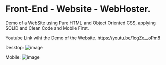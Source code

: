# Front-End - Website - WebHoster.

Demo of a WebSite using Pure HTML and Object Oriented CSS, applying SOLID and Clean Code and Mobile First. 


Youtube Link wiht the Demo of the Website. 
https://youtu.be/1cgZe__oPm8


Desktop: 
![image](https://user-images.githubusercontent.com/107516003/204008052-eaf23a99-4b4d-49a3-ab04-7fa7a9e4f0b0.png)







Mobile:
![image](https://user-images.githubusercontent.com/107516003/204008206-8cb15828-fc28-4e31-8b81-821195de0d07.png)








